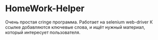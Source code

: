 # HomeWork-Helper
Очень простая cringe программа. Работает на selenium web-driver
К ссылке добавляются ключевые слова, и ищёт нужный материал, который интересует пользователя.
